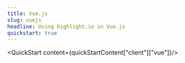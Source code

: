 ```yaml
---
title: Vue.js
slug: vuejs
headline: Using highlight.io in Vue.js
quickstart: true
---
```


<QuickStart content={quickStartContent["client"]["vue"]}/>
